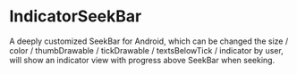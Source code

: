 # IndicatorSeekBar
A deeply customized SeekBar for Android, which can be changed the size / color / thumbDrawable / tickDrawable / textsBelowTick / indicator by user, will show an indicator view with progress above SeekBar when seeking.
